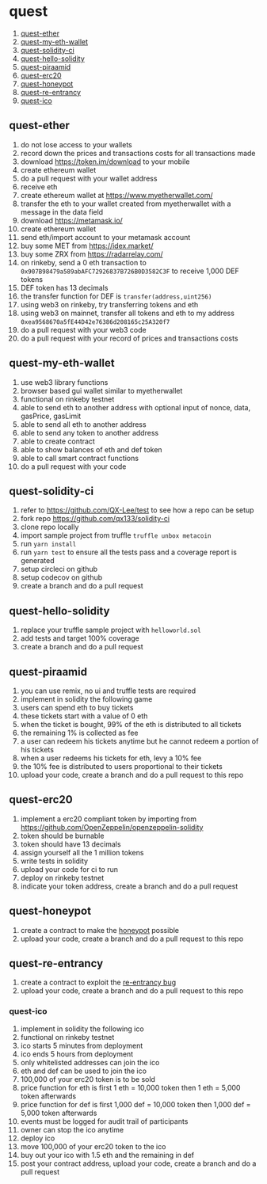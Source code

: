 # quest

1. [quest-ether](https://github.com/qx133/quest#quest-ether)
1. [quest-my-eth-wallet](https://github.com/qx133/quest#quest-my-eth-wallet)
1. [quest-solidity-ci](https://github.com/qx133/quest#quest-solidity-ci)
1. [quest-hello-solidity](https://github.com/qx133/quest#quest-hello-solidity)
1. [quest-piraamid](https://github.com/qx133/quest#quest-piraamid)
1. [quest-erc20](https://github.com/qx133/quest#quest-erc20)
1. [quest-honeypot](https://github.com/qx133/quest#quest-honeypot)
1. [quest-re-entrancy](https://github.com/qx133/quest#quest-re-entrancy)
1. [quest-ico](https://github.com/qx133/quest#quest-ico)

## quest-ether

1. do not lose access to your wallets
1. record down the prices and transactions costs for all transactions made
1. download https://token.im/download to your mobile
1. create ethereum wallet
1. do a pull request with your wallet address
1. receive eth
1. create ethereum wallet at https://www.myetherwallet.com/
1. transfer the eth to your wallet created from myetherwallet with a message in the data field
1. download https://metamask.io/
1. create ethereum wallet
1. send eth/import account to your metamask account
1. buy some MET from https://idex.market/
1. buy some ZRX from https://radarrelay.com/
1. on rinkeby, send a 0 eth transaction to `0x907B98479a589abAFC72926837B726B0D3582C3F` to receive 1,000 DEF tokens
1. DEF token has 13 decimals
1. the transfer function for DEF is `transfer(address,uint256)`
1. using web3 on rinkeby, try transferring tokens and eth
1. using web3 on mainnet, transfer all tokens and eth to my address `0xea9568670a5fE44D42e76386d208165c25A320f7`
1. do a pull request with your web3 code
1. do a pull request with your record of prices and transactions costs

## quest-my-eth-wallet

1. use web3 library functions
1. browser based gui wallet similar to myetherwallet
1. functional on rinkeby testnet
1. able to send eth to another address with optional input of nonce, data, gasPrice, gasLimit
1. able to send all eth to another address
1. able to send any token to another address
1. able to create contract
1. able to show balances of eth and def token
1. able to call smart contract functions
1. do a pull request with your code

## quest-solidity-ci

1. refer to https://github.com/QX-Lee/test to see how a repo can be setup
1. fork repo https://github.com/qx133/solidity-ci
1. clone repo locally
1. import sample project from truffle `truffle unbox metacoin`
1. run `yarn install`
1. run `yarn test` to ensure all the tests pass and a coverage report is generated
1. setup circleci on github
1. setup codecov on github
1. create a branch and do a pull request

## quest-hello-solidity

1. replace your truffle sample project with `helloworld.sol`
1. add tests and target 100% coverage
1. create a branch and do a pull request

## quest-piraamid

1. you can use remix, no ui and truffle tests are required
1. implement in solidity the following game
1. users can spend eth to buy tickets
1. these tickets start with a value of 0 eth
1. when the ticket is bought, 99% of the eth is distributed to all tickets
1. the remaining 1% is collected as fee
1. a user can redeem his tickets anytime but he cannot redeem a portion of his tickets
1. when a user redeems his tickets for eth, levy a 10% fee
1. the 10% fee is distributed to users proportional to their tickets
1. upload your code, create a branch and do a pull request to this repo

## quest-erc20

1. implement a erc20 compliant token by importing from https://github.com/OpenZeppelin/openzeppelin-solidity
1. token should be burnable
1. token should have 13 decimals
1. assign yourself all the 1 million tokens
1. write tests in solidity
1. upload your code for ci to run
1. deploy on rinkeby testnet
1. indicate your token address, create a branch and do a pull request

## quest-honeypot

1. create a contract to make the [honeypot](https://etherscan.io/address/0x13c547Ff0888A0A876E6F1304eaeFE9E6E06FC4B#code) possible
1. upload your code, create a branch and do a pull request to this repo

## quest-re-entrancy

1. create a contract to exploit the [re-entrancy bug](https://rinkeby.etherscan.io/address/0x22bd3028f77c9b27ab35d3b09ccc56129c9d7013#code)
1. upload your code, create a branch and do a pull request to this repo

### quest-ico

1. implement in solidity the following ico
1. functional on rinkeby testnet
1. ico starts 5 minutes from deployment
1. ico ends 5 hours from deployment
1. only whitelisted addresses can join the ico
1. eth and def can be used to join the ico
1. 100,000 of your erc20 token is to be sold
1. price function for eth is first 1 eth = 10,000 token then 1 eth = 5,000 token afterwards
1. price function for def is first 1,000 def = 10,000 token then 1,000 def = 5,000 token afterwards
1. events must be logged for audit trail of participants
1. owner can stop the ico anytime
1. deploy ico
1. move 100,000 of your erc20 token to the ico
1. buy out your ico with 1.5 eth and the remaining in def
1. post your contract address, upload your code, create a branch and do a pull request
